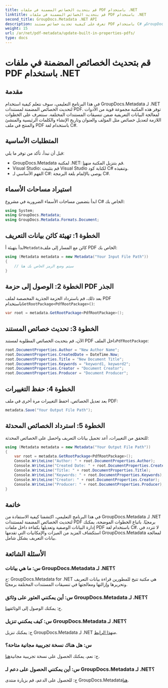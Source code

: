 ```yaml
---
title: قم بتحديث الخصائص المضمنة في ملفات PDF باستخدام .NET
linktitle: قم بتحديث الخصائص المضمنة في ملفات PDF باستخدام .NET
second_title: GroupDocs.Metadata .NET API
description: تعرف على كيفية تحديث خصائص مستند PDF باستخدام C# وGroupDocs.Metadata لـ .NET. قم بتعديل المؤلف والعنوان والكلمات الرئيسية والمزيد برمجياً.
weight: 15
url: /ar/net/pdf-metadata/update-built-in-properties-pdfs/
type: docs
---
```

# قم بتحديث الخصائص المضمنة في ملفات PDF باستخدام .NET

## مقدمة
في هذا البرنامج التعليمي، سوف نتعلم كيفية استخدام GroupDocs.Metadata لـ .NET لتحديث الخصائص المضمنة لمستندات PDF. توفر هذه المكتبة مجموعة قوية من الأدوات لمعالجة البيانات التعريفية ضمن تنسيقات المستندات المختلفة. سنتعرف على الخطوات اللازمة لتعديل خصائص مثل المؤلف والعنوان وتاريخ الإنشاء والكلمات الرئيسية والمنشئ والمنتج في ملف PDF باستخدام لغة C#.
## المتطلبات الأساسية
قبل أن نبدأ، تأكد من توفر ما يلي:
-  GroupDocs.Metadata لمكتبة .NET: قم بتنزيل المكتبة من[هنا](https://releases.groupdocs.com/metadata/net/).
- Visual Studio: قم بتثبيت Visual Studio لكتابة كود C# وتنفيذه.
- الفهم الأساسي لـ C#: يوصى بالإلمام بلغة البرمجة C#.

## استيراد مساحات الأسماء
ابدأ بتضمين مساحات الأسماء الضرورية في مشروع C# الخاص بك:
```csharp
using System;
using GroupDocs.Metadata;
using GroupDocs.Metadata.Formats.Document;
```
## الخطوة 1: تهيئة كائن بيانات التعريف
 ابدأ بتهيئة أ`Metadata`كائن مع المسار إلى ملف PDF الخاص بك:
```csharp
using (Metadata metadata = new Metadata("Your Input File Path"))
{
    // سيتم وضع الرمز الخاص بك هنا
}
```
## الخطوة 2: الوصول إلى حزمة PDF الجذر
 بعد ذلك، قم باسترداد الحزمة الجذرية المخصصة لملف PDF باستخدام`GetRootPackage<PdfRootPackage>()`:
```csharp
var root = metadata.GetRootPackage<PdfRootPackage>();
```
## الخطوة 3: تحديث خصائص المستند
 الآن، قم بتحديث الخصائص المطلوبة لمستند PDF داخل الملف`PdfRootPackage`:
```csharp
root.DocumentProperties.Author = "New Author Name";
root.DocumentProperties.CreatedDate = DateTime.Now;
root.DocumentProperties.Title = "New Document Title";
root.DocumentProperties.Keywords = "keyword1, keyword2";
root.DocumentProperties.Creator = "Document Creator";
root.DocumentProperties.Producer = "Document Producer";
```
## الخطوة 4: حفظ التغييرات
بعد تعديل الخصائص، احفظ التغييرات مرة أخرى في ملف PDF:
```csharp
metadata.Save("Your Output File Path");
```
## الخطوة 5: استرداد الخصائص المحدثة
للتحقق من التغييرات، أعد تحميل بيانات التعريف واحصل على الخصائص المحدثة:
```csharp
using (Metadata metadata = new Metadata("Your Output File Path"))
{
    var root = metadata.GetRootPackage<PdfRootPackage>();
    Console.WriteLine("Author: " + root.DocumentProperties.Author);
    Console.WriteLine("Created Date: " + root.DocumentProperties.CreatedDate);
    Console.WriteLine("Title: " + root.DocumentProperties.Title);
    Console.WriteLine("Keywords: " + root.DocumentProperties.Keywords);
    Console.WriteLine("Creator: " + root.DocumentProperties.Creator);
    Console.WriteLine("Producer: " + root.DocumentProperties.Producer);
}
```

## خاتمة
في هذا البرنامج التعليمي، اكتشفنا كيفية الاستفادة من GroupDocs.Metadata لـ .NET لتحديث الخصائص المضمنة لمستندات PDF برمجيًا. باتباع الخطوات الموضحة، يمكنك إدارة البيانات الوصفية وتعديلها بكفاءة داخل ملفات PDF باستخدام لغة C#. لا تتردد في استكشاف المزيد من الميزات والإمكانيات التي تقدمها GroupDocs.Metadata لمعالجة بيانات التعريف بشكل شامل.

## الأسئلة الشائعة
### س: ما هي بيانات GroupDocs.Metadata لـ .NET؟
ج: GroupDocs.Metadata for .NET هي مكتبة تتيح للمطورين قراءة بيانات التعريف وتحريرها وإزالتها ومعالجتها في تنسيقات المستندات المختلفة برمجيًا.
### س: أين يمكنني العثور على وثائق GroupDocs.Metadata لـ .NET؟
 ج: يمكنك الوصول إلى الوثائق[هنا](https://tutorials.groupdocs.com/metadata/net/).
### س: كيف يمكنني تنزيل GroupDocs.Metadata لـ .NET؟
 ج: يمكنك تنزيل GroupDocs.Metadata لـ .NET من[هذا الرابط](https://releases.groupdocs.com/metadata/net/).
### س: هل هناك نسخة تجريبية مجانية متاحة؟
 ج: نعم، يمكنك الحصول على نسخة تجريبية مجانية[هنا](https://releases.groupdocs.com/).
### س: أين يمكنني الحصول على دعم لـ GroupDocs.Metadata لـ .NET؟
 ج: للحصول على الدعم، قم بزيارة منتدى GroupDocs.Metadata[هنا](https://forum.groupdocs.com/c/metadata/14).
